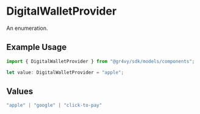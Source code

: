 # DigitalWalletProvider

An enumeration.

## Example Usage

```typescript
import { DigitalWalletProvider } from "@gr4vy/sdk/models/components";

let value: DigitalWalletProvider = "apple";
```

## Values

```typescript
"apple" | "google" | "click-to-pay"
```